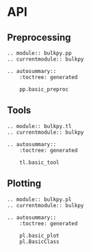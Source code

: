 # API

## Preprocessing

```{eval-rst}
.. module:: bulkpy.pp
.. currentmodule:: bulkpy

.. autosummary::
    :toctree: generated

    pp.basic_preproc
```

## Tools

```{eval-rst}
.. module:: bulkpy.tl
.. currentmodule:: bulkpy

.. autosummary::
    :toctree: generated

    tl.basic_tool
```

## Plotting

```{eval-rst}
.. module:: bulkpy.pl
.. currentmodule:: bulkpy

.. autosummary::
    :toctree: generated

    pl.basic_plot
    pl.BasicClass
```

